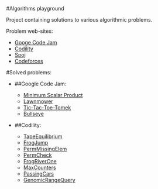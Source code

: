 #Algorithms playground

Project containing solutions to various algorithmic problems.

Problem web-sites:

* [Googe Code Jam](http://code.google.com/codejam/)
* [Codility](https://codility.com/train/)
* [Spoj](http://www.spoj.com/)
* [Codeforces](http://codeforces.com/)

#Solved problems:


* ##Google Code Jam:
    * [Minimum Scalar Product](http://code.google.com/codejam/contest/32016/dashboard#s=p0)
    * [Lawnmower](https://code.google.com/codejam/contest/2270488/dashboard#s=p1)
    * [Tic-Tac-Toe-Tomek](https://code.google.com/codejam/contest/2270488/dashboard#s=p0&a=0)
    * [Bullseye](http://code.google.com/codejam/contest/2418487/dashboard#s=p0&a=0)
    
* ##Codility:
    * [TapeEquilibrium ](https://codility.com/demo/take-sample-test/tape_equilibrium)
    * [FrogJump](https://codility.com/demo/take-sample-test/frog_jmp)
    * [PermMissingElem](https://codility.com/demo/take-sample-test/perm_missing_elem)
    * [PermCheck](https://codility.com/demo/take-sample-test/perm_check)
    * [FrogRiverOne](https://codility.com/demo/take-sample-test/frog_river_one)
    * [MaxCounters](https://codility.com/demo/take-sample-test/max_counters)
    * [PassingCars](https://codility.com/demo/take-sample-test/passing_cars)
    * [GenomicRangeQuery ](https://codility.com/demo/take-sample-test/genomic_range_query)
      


